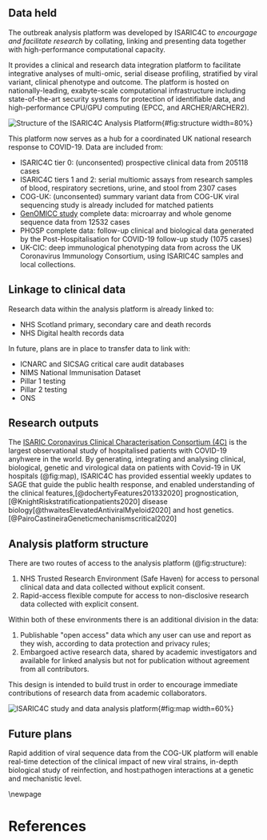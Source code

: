 

<!--
Outbreak data analysis platform
-->

## Data held

The outbreak analysis platform was developed by ISARIC4C to *encourgage and facilitate research* by collating, linking and presenting data together with high-performance computational capacity. 

It provides a clinical and research data integration platform to facilitate integrative analyses of multi-omic, serial disease profiling, stratified by viral variant, clinical phenotype and outcome. The platform is hosted on nationally-leading, exabyte-scale computational infrastructure including state-of-the-art security systems for protection of identifiable data, and high-performance CPU/GPU computing (EPCC, and ARCHER/ARCHER2).

![Structure of the ISARIC4C Analysis Platform](https://isaric4c.net/img/ap/i4c-analysis-platform-updated.png){#fig:structure width=80%}

This platform now serves as a hub for a coordinated UK national research response to COVID-19. Data are included from:

- ISARIC4C tier 0: (unconsented) prospective clinical data from 205118 cases
- ISARIC4C tiers 1 and 2: serial multiomic assays from research samples of blood, respiratory secretions, urine, and stool from 2307 cases
- COG-UK: (unconsented) summary variant data from COG-UK viral sequencing study is already included for matched patients
- [GenOMICC study](https://genomicc.org/uk) complete data: microarray and whole genome sequence data from 12532 cases
- PHOSP complete data: follow-up clinical and biological data generated by the Post-Hospitalisation for COVID-19 follow-up study (1075 cases)
- UK-CIC: deep immunological phenotyping data from across the UK Coronavirus Immunology Consortium, using ISARIC4C samples and local collections.

## Linkage to clinical data

Research data within the analysis platform is already linked to:

- NHS Scotland primary, secondary care and death records
- NHS Digital health records data

In future, plans are in place to transfer data to link with:

- ICNARC and SICSAG critical care audit databases
- NIMS National Immunisation Dataset
- Pillar 1 testing
- Pillar 2 testing
- ONS

## Research outputs

The [ISARIC Coronavirus Clinical Characterisation Consortium (4C)](https://isaric4c.net) is the largest observational study of hospitalised patients with COVID-19 anyhwere in the world. By generating, integrating and analysing clinical, biological, genetic and virological data on patients with Covid-19 in UK hospitals (@fig:map), ISARIC4C has provided essential weekly updates to SAGE that guide the public health response, and enabled understanding of the clinical features,[@dochertyFeatures201332020] prognostication,[@KnightRiskstratificationpatients2020] disease biology[@thwaitesElevatedAntiviralMyeloid2020] and host genetics.[@PairoCastineiraGeneticmechanismscritical2020]

## Analysis platform structure

There are two routes of access to the analysis platform (@fig:structure):
1. NHS Trusted Research Environment (Safe Haven) for access to personal clinical data and data collected without explicit consent.
2. Rapid-access flexible compute for access to non-disclosive research data collected with explicit consent.

Within both of these environments there is an additional division in the data:
1. Publishable "open access" data which any user can use and report as they wish, according to data protection and privacy rules;
2. Embargoed active research data, shared by academic investigators and available for linked analysis but not for publication without agreement from all contributors.

This design is intended to build trust in order to encourage immediate contributions of research data from academic collaborators.

![ISARIC4C study and data analysis platform](https://isaric4c.net/img/ap/i4c-map-updated.png){#fig:map width=60%}

## Future plans

Rapid addition of viral sequence data from the COG-UK platform will enable real-time detection of the clinical impact of new viral strains, in-depth biological study of reinfection, and host:pathogen interactions at a genetic and mechanistic level.

<!--
# Background


## Earning trust from data contributors

The default position is that data are contributed under embargo, prohibiting publication or general release until authorised by the data contributor. All contributors will agree to abide by this rule in good faith. Embargoed data will be available to other contributors during the embargo period, and will be released into the open analysis platform at or before the time of the first pre-print report.

A critical determinant of success is building sufficient trust among contributors to ensure that data are contributed in an accessible format as early as possible. Data sharing within the ISARIC4C consortium continues to have the support and goodwill of contributors, because:
- there is a palpable urgency created by the COVID-19 crisis;
- the platform has earned the trust of contributors and will maintain it by enforcing embargo rules;
- there is a clear expectation from patients, the public, funders and government;
- there is primary benefit to data contributors to gain access to other unpublished data and analysis platforms.

## Principles

ISARIC4C is built on top of existing pandemic preparedness infrastructure, designed, established, maintained and tested during the interpandemic period (@fig:map),[@dunningOpenSourceClinical2014] and harmonised across the world.[@akhvledianiGlobalOutbreakResearch2020a] It is an open-access national resource: we have already shared data on 205118 participants and 4273 samples with 26 external groups.

The success of ISARIC4C is largely due to the following foundational principles:

- no group, funder, collaborator or other party will have exclusive access to data or samples
- consortium resources (samples, data and funds) will be prioritised according to likelihood of rapid impact on the COVID-19 pandemic
- all data generated using ISARIC4C resources is shared in a machine-readable format within the Integrated Analysis Platform

## Open analysis platform for deidentified data

The analysis platform is being used to provide itegrated analyses of genetic associations with multiple phenotypes,[@canela-xandriAtlasGeneticAssociations2018] functional genomics,[@fantom5_2014] and multi-omics critical illness trajectories,[@neytonMolecularPatternsAcute2020] within the largest clinical study of COVID-19 anywhere in the world.[@DochertyFeatures20133patients2020]

The platform hosts overlapping datasets from across the UK. Individual patient consent enables sharing of linked whole-genome sequence data, whole-blood transcriptomics, proteomics, cytokine measurements, viral load and sequence, and clinical data. This will enable a range of discovery science with direct therapeutic applications, including subphenotype classification and extended causal inference using Mendelian randomisation and related approaches.

Providing clean, linked, deidentified data in a format that is easily accessible to researchers from a range of backgrounds requires staff with a high level of skill in clinical epidemiology, data science, and software engineering. Data will be systematically cleansed and linked, missing data completed in an iterative process interacting with analysis teams, and presented in curated flat files and through an integrated relational database. This will be presented to users through four interfaces:

1. a user-friendly browsable interface enabling data selection and subgrouping through dropdown menus to subset patient populations by clinical and biological data and run *de novo* GWAS analyses using a GPU platform (GOLEM, Tenesa group), multivariable regression, propensity-matching, unsupervised clustering and other analyses.

2. flexible analysis through bespoke, secure virtual machines operated through a command line interface providing access to R, Python, and other software as required by the user.

3. a well-documented application programming interface (API) enabling external computational queries. This allows all data in the ISARIC4C platform to contribute to federated data analysis frameworks at national and international level. Collaborating groups such as OPENSafely and Genomics England will be able to run queries seamlessly from external platforms.

4. a limited, anonymised, downloadable dataset comprising key variables from all participants.

Deidentified data will be available openly to *bona fide* researchers for unrestricted analyses

## Data safe haven

A linked, secure NHS data safe haven will provide access to identifiable data, and data collected without individual patient consent, for qualified, approved researchers performing research to improve patient care. This incorporates full ISARIC COVID case report forms for 46,000 patients, together with health records linkage (CAG section 251 and PBPP approvals in place).

This will enable detailed, rich clinical analyses with corrections for confounding and bias caused by social factors, comorbid illness and medications, and opens a range of detailed information to characterise acute disease using clinical measurements acquired from electronic health records.


| Dataset                           | Governance responsibility | Delegates  |
| --------------------------------- | ------------------------ | -------------------------------------------- |
| [ISARIC4C TIERS 0(CO-CIN)/1/2](https://isaric4c.net/analysis-platform)   | Kenneth Baillie (for IDAMAC) | Calum Semple; Gary Leeming; Andy Law;  Wilna Oosthuyzen |
| COG-UK | Sharon Peacock   | Ewan Harrison |
| PHOSP  | Chris Brightling | Aarti Parmar  |
| [GenOMICC](https://genomicc.org/data)   | Kenneth Baillie  | Andy Law; Alison Meynert; Wilna Oosthuyzen  |
| UK CIC | Paul Moss  |   |
| [SICSAG](https://www.isdscotland.org/Health-Topics/Scottish-Healthcare-Audits/Scottish-Intensive-Care-Society-Audit-Group/) | Naz Lone (for SICSAG steering committee) |   |
| [Outpatients (SMR00)](https://www.ndc.scot.nhs.uk/National-Datasets/data.asp?ID=1&SubID=4) |   |   |
| [GeneralAcute and Inpatient Day Case dataset (SMR01)](https://www.ndc.scot.nhs.uk/National-Datasets/data.asp?ID=1&SubID=5)  |   |   |
| [Prescribing Information System (PIS)](https://www.isdscotland.org/health-topics/prescribing-and-medicines/_docs/Open_Data_Glossary_of_Terms.pdf?1) |   |   |
| [NRS Deaths](https://www.ndc.scot.nhs.uk/National-Datasets/data.asp?ID=3&SubID=13)   |   |   |
| Primary Care | GP committee  |   |
| NHS England  |   |   |
| NIMS National Immunisation Dataset   |   |   |
| Pillar 1 testing   |   |   |
| Pillar 2 testing   |   |   |

-->

<!--
## Use cases

Genomics person docker containers

-->

\newpage

# References










